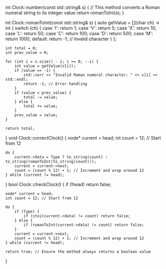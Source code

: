 int Clock::number(const std::string& s) {
    // This method converts a Roman numeral string to its integer value
    return romanToInt(s);
}

int Clock::romanToInt(const std::string& s) {
    auto getValue = [](char ch) -> int {
        switch (ch) {
        case 'I': return 1;
        case 'V': return 5;
        case 'X': return 10;
        case 'L': return 50;
        case 'C': return 100;
        case 'D': return 500;
        case 'M': return 1000;
        default: return -1; // Invalid character
        }
    };

    int total = 0;
    int prev_value = 0;

    for (int i = s.size() - 1; i >= 0; --i) {
        int value = getValue(s[i]);
        if (value == -1) {
            std::cerr << "Invalid Roman numeral character: " << s[i] << std::endl;
            return -1; // Error handling
        }
        if (value < prev_value) {
            total -= value;
        } else {
            total += value;
        }
        prev_value = value;
    }

    return total;
}
void Clock::correctClock() {
    node* current = head;
    int count = 12; // Start from 12

    do {
        current->data = Type ? to_string(count) : to_string(romanToInt(to_string(count)));
        current = current->next;
        count = (count % 12) + 1; // Increment and wrap around 12
    } while (current != head);
}
bool Clock::checkClock() {
    if (!head) return false;

    node* current = head;
    int count = 12; // Start from 12

    do {
        if (Type) {
            if (stoi(current->data) != count) return false;
        } else {
            if (romanToInt(current->data) != count) return false;
        }
        current = current->next;
        count = (count % 12) + 1; // Increment and wrap around 12
    } while (current != head);

    return true; // Ensure the method always returns a boolean value
}

